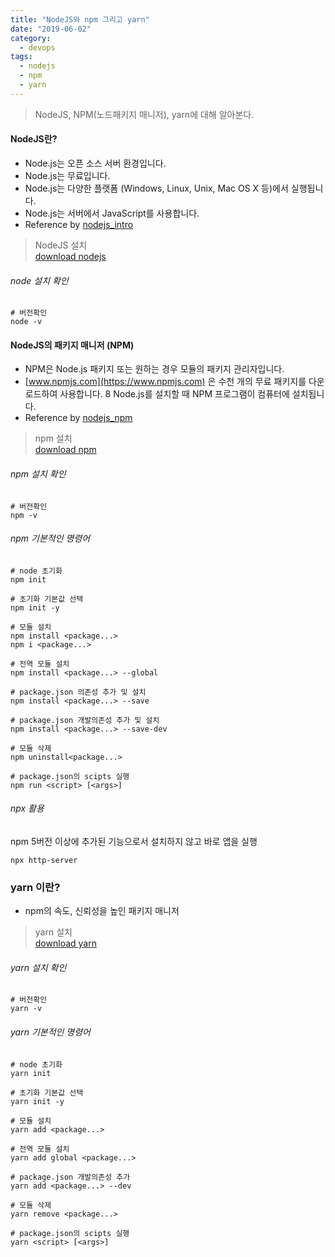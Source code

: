 ```yaml
---
title: "NodeJS와 npm 그리고 yarn"
date: "2019-06-02"
category:
  - devops
tags:
  - nodejs
  - npm
  - yarn
---
```

> NodeJS, NPM(노드패키지 매니저), yarn에 대해 알아본다.

#### NodeJS란?
* Node.js는 오픈 소스 서버 환경입니다.
* Node.js는 무료입니다.
* Node.js는 다양한 플랫폼 (Windows, Linux, Unix, Mac OS X 등)에서 실행됩니다.
* Node.js는 서버에서 JavaScript를 사용합니다.
* Reference by [nodejs_intro](https://www.w3schools.com/nodejs/nodejs_intro.asp)

> NodeJS 설치  
> [download nodejs](https://nodejs.org/en/download/)
###### node 설치 확인
```shell
# 버전확인
node -v
```

#### NodeJS의 패키지 매니저 (NPM)
* NPM은 Node.js 패키지 또는 원하는 경우 모듈의 패키지 관리자입니다.
* [www.npmjs.com](https://www.npmjs.com) 은 수천 개의 무료 패키지를 다운로드하여 사용합니다.
8 Node.js를 설치할 때 NPM 프로그램이 컴퓨터에 설치됩니다.
* Reference by [nodejs_npm](https://www.w3schools.com/nodejs/nodejs_npm.asp)

> npm 설치  
> [download npm](https://www.npmjs.com/get-npm)
###### npm 설치 확인
```shell
# 버전확인
npm -v
```

###### npm 기본적인 명령어
```shell
# node 초기화
npm init

# 초기화 기본값 선택
npm init -y 

# 모듈 설치
npm install <package...>
npm i <package...>

# 전역 모듈 설치
npm install <package...> --global

# package.json 의존성 추가 및 설치
npm install <package...> --save

# package.json 개발의존성 추가 및 설치
npm install <package...> --save-dev

# 모듈 삭제
npm uninstall<package...>

# package.json의 scipts 실행
npm run <script> [<args>] 
```

###### npx 활용
npm 5버전 이상에 추가된 기능으로서 설치하지 않고 바로 앱을 실행
```shell
npx http-server
```

### yarn 이란?
* npm의 속도, 신뢰성을 높인 패키지 매니저

> yarn 설치  
> [download yarn](https://yarnpkg.com/en/docs/install)
###### yarn 설치 확인
```shell
# 버전확인
yarn -v
```

###### yarn 기본적인 명령어
```shell
# node 초기화
yarn init

# 초기화 기본값 선택
yarn init -y 

# 모듈 설치
yarn add <package...>

# 전역 모듈 설치
yarn add global <package...>

# package.json 개발의존성 추가
yarn add <package...> --dev

# 모듈 삭제
yarn remove <package...>

# package.json의 scipts 실행
yarn <script> [<args>]
```